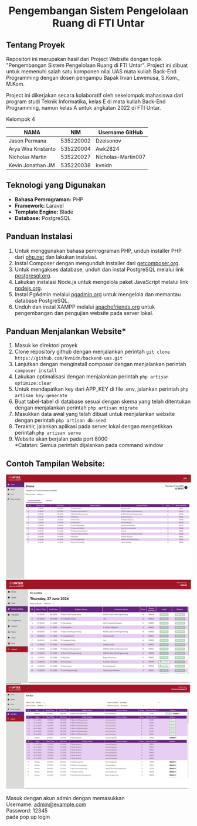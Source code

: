 # <p align="center">Pengembangan Sistem Pengelolaan Ruang di FTI Untar</p>

## Tentang Proyek

Repositori ini merupakan hasil dari Project Website dengan topik "Pengembangan Sistem Pengelolaan Ruang di FTI Untar". Project ini dibuat untuk memenuhi salah satu komponen nilai UAS mata kuliah Back-End Programming dengan dosen pengampu Bapak Irvan Lewenusa, S.Kom., M.Kom.

Project ini dikerjakan secara kolaboratif oleh sekelompok mahasiswa dari program studi Teknik Informatika, kelas E di mata kuliah Back-End Programming, namun kelas A untuk angkatan 2022 di FTI Untar.

Kelompok 4

| NAMA                | NIM       | Username GitHub    |
|---------------------|-----------|--------------------|
| Jason Permana       | 535220002 | Dzeisonov          |
| Arya Wira Kristanto | 535220004 | Awk2824            |
| Nicholas Martin     | 535220027 | Nicholas-Martin007 |
| Kevin Jonathan JM   | 535220038 | kvnidn             |

## Teknologi yang Digunakan

- **Bahasa Pemrograman:** PHP
- **Framework:** Laravel
- **Template Engine:** Blade
- **Database:** PostgreSQL

## Panduan Instalasi
1. Untuk menggunakan bahasa pemrograman PHP, unduh installer PHP dari [php.net](https://www.php.net/downloads.php) dan lakukan instalasi.
2. Instal Composer dengan mengunduh installer dari [getcomposer.org](https://getcomposer.org/).
3. Untuk mengakses database, unduh dan instal PostgreSQL melalui link [postgresql.org](https://www.postgresql.org/download/).
4. Lakukan instalasi Node.js untuk mengelola paket JavaScript melalui link [nodejs.org](https://nodejs.org/).
5. Instal PgAdmin melalui [pgadmin.org](https://www.pgadmin.org/download/) untuk mengelola dan memantau database PostgreSQL.
6. Unduh dan instal XAMPP melalui [apachefriends.org](https://www.apachefriends.org/download.html) untuk pengembangan dan pengujian website pada server lokal.

## Panduan Menjalankan Website*
1. Masuk ke direktori proyek
2. Clone repository github dengan menjalankan perintah ```git clone https://github.com/kvnidn/backend-uas.git```
3. Lanjutkan dengan menginstall composer dengan menjalankan perintah ```composer install```
4. Lakukan optimalisasi dengan menjalankan perintah ```php artisan optimize:clear```
5. Untuk mendapatkan key dari APP_KEY di file .env, jalankan perintah ```php artisan key:generate```
6. Buat tabel-tabel di database sesuai dengan skema yang telah ditentukan dengan menjalankan perintah ```php artisan migrate```
7. Masukkan data awal yang telah dibuat untuk menjalankan website dengan perintah ```php artisan db:seed```
8. Terakhir, jalankan aplikasi pada server lokal dengan mengetikkan perintah ```php artisan serve```
9. Website akan berjalan pada port 8000  
*Catatan: Semua perintah dijalankan pada command window

## Contoh Tampilan Website:
![SCREENSHOT 1](public/assets/Screenshot_1.jpg)
![SCREENSHOT 2](public/assets/Screenshot_2.jpg)
![SCREENSHOT 3](public/assets/Screenshot_3.jpg)

Masuk dengan akun admin dengan memasukkan  
Username: admin@example.com  
Password: 12345  
pada pop up login
